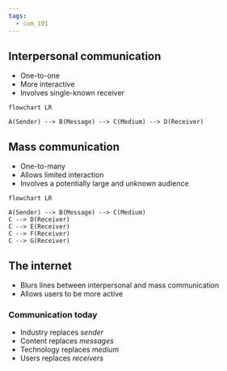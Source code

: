```yaml
---
tags:
  - com_101
---
```


## Interpersonal communication

- One-to-one
- More interactive
- Involves single-known receiver

```mermaid
flowchart LR

A(Sender) --> B(Message) --> C(Medium) --> D(Receiver)
```

## Mass communication

- One-to-many
- Allows limited interaction
- Involves a potentially large and unknown audience

```mermaid
flowchart LR

A(Sender) --> B(Message) --> C(Medium)
C --> D(Receiver)
C --> E(Receiver)
C --> F(Receiver)
C --> G(Receiver)
```


## The internet

- Blurs lines between interpersonal and mass communication
- Allows users to be more active

### Communication today

- Industry replaces *sender*
- Content replaces *messages*
- Technology replaces *medium*
- Users replaces *receivers*